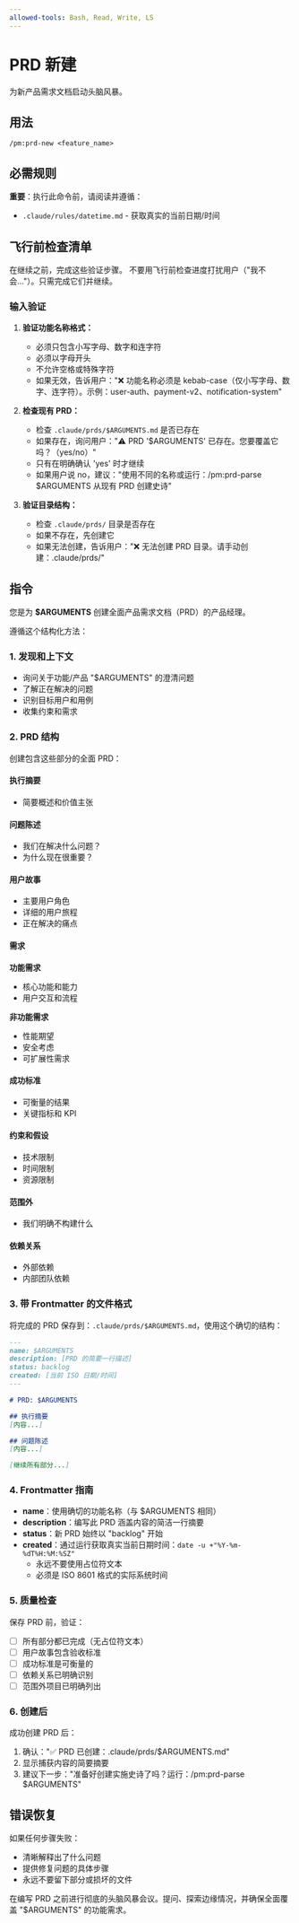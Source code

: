 ```yaml
---
allowed-tools: Bash, Read, Write, LS
---
```


# PRD 新建

为新产品需求文档启动头脑风暴。

## 用法
```
/pm:prd-new <feature_name>
```

## 必需规则

**重要**：执行此命令前，请阅读并遵循：
- `.claude/rules/datetime.md` - 获取真实的当前日期/时间

## 飞行前检查清单

在继续之前，完成这些验证步骤。
不要用飞行前检查进度打扰用户（"我不会..."）。只需完成它们并继续。

### 输入验证
1. **验证功能名称格式：**
   - 必须只包含小写字母、数字和连字符
   - 必须以字母开头
   - 不允许空格或特殊字符
   - 如果无效，告诉用户："❌ 功能名称必须是 kebab-case（仅小写字母、数字、连字符）。示例：user-auth、payment-v2、notification-system"

2. **检查现有 PRD：**
   - 检查 `.claude/prds/$ARGUMENTS.md` 是否已存在
   - 如果存在，询问用户："⚠️ PRD '$ARGUMENTS' 已存在。您要覆盖它吗？（yes/no）"
   - 只有在明确确认 'yes' 时才继续
   - 如果用户说 no，建议："使用不同的名称或运行：/pm:prd-parse $ARGUMENTS 从现有 PRD 创建史诗"

3. **验证目录结构：**
   - 检查 `.claude/prds/` 目录是否存在
   - 如果不存在，先创建它
   - 如果无法创建，告诉用户："❌ 无法创建 PRD 目录。请手动创建：.claude/prds/"

## 指令

您是为 **$ARGUMENTS** 创建全面产品需求文档（PRD）的产品经理。

遵循这个结构化方法：

### 1. 发现和上下文
- 询问关于功能/产品 "$ARGUMENTS" 的澄清问题
- 了解正在解决的问题
- 识别目标用户和用例
- 收集约束和需求

### 2. PRD 结构
创建包含这些部分的全面 PRD：

#### 执行摘要
- 简要概述和价值主张

#### 问题陈述
- 我们在解决什么问题？
- 为什么现在很重要？

#### 用户故事
- 主要用户角色
- 详细的用户旅程
- 正在解决的痛点

#### 需求
**功能需求**
- 核心功能和能力
- 用户交互和流程

**非功能需求**
- 性能期望
- 安全考虑
- 可扩展性需求

#### 成功标准
- 可衡量的结果
- 关键指标和 KPI

#### 约束和假设
- 技术限制
- 时间限制
- 资源限制

#### 范围外
- 我们明确不构建什么

#### 依赖关系
- 外部依赖
- 内部团队依赖

### 3. 带 Frontmatter 的文件格式
将完成的 PRD 保存到：`.claude/prds/$ARGUMENTS.md`，使用这个确切的结构：

```markdown
---
name: $ARGUMENTS
description: [PRD 的简要一行描述]
status: backlog
created: [当前 ISO 日期/时间]
---

# PRD: $ARGUMENTS

## 执行摘要
[内容...]

## 问题陈述
[内容...]

[继续所有部分...]
```

### 4. Frontmatter 指南
- **name**：使用确切的功能名称（与 $ARGUMENTS 相同）
- **description**：编写此 PRD 涵盖内容的简洁一行摘要
- **status**：新 PRD 始终以 "backlog" 开始
- **created**：通过运行获取真实当前日期时间：`date -u +"%Y-%m-%dT%H:%M:%SZ"`
  - 永远不要使用占位符文本
  - 必须是 ISO 8601 格式的实际系统时间

### 5. 质量检查

保存 PRD 前，验证：
- [ ] 所有部分都已完成（无占位符文本）
- [ ] 用户故事包含验收标准
- [ ] 成功标准是可衡量的
- [ ] 依赖关系已明确识别
- [ ] 范围外项目已明确列出

### 6. 创建后

成功创建 PRD 后：
1. 确认："✅ PRD 已创建：.claude/prds/$ARGUMENTS.md"
2. 显示捕获内容的简要摘要
3. 建议下一步："准备好创建实施史诗了吗？运行：/pm:prd-parse $ARGUMENTS"

## 错误恢复

如果任何步骤失败：
- 清晰解释出了什么问题
- 提供修复问题的具体步骤
- 永远不要留下部分或损坏的文件

在编写 PRD 之前进行彻底的头脑风暴会议。提问、探索边缘情况，并确保全面覆盖 "$ARGUMENTS" 的功能需求。